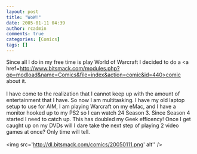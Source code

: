 ```yaml
---
layout: post
title: "WoW!"
date: 2005-01-11 04:39
author: rcadmin
comments: true
categories: [Comics]
tags: []
---
```

Since all I do in my free time is play World of Warcraft I decided to do a <a href=http://www.bitsmack.com/modules.php?op=modload&name=Comics&file=index&action=comic&id=440>comic about it.</a><br />
<br />
I have come to the realization that I cannot keep up with the amount of entertainment that I have. So now I am multitasking. I have my old laptop setup to use for AIM, I am playing Warcraft on my eMac, and I have a monitor hooked up to my PS2 so I can watch 24 Season 3. Since Season 4 started I need to catch up. This has doubled my Geek efficency! Once I get caught up on my DVDs will I dare take the next step of playing 2 video games at once? Only time will tell.<Br><br><!--more--><img src='http://dl.bitsmack.com/comics/20050111.png' alt'' />
